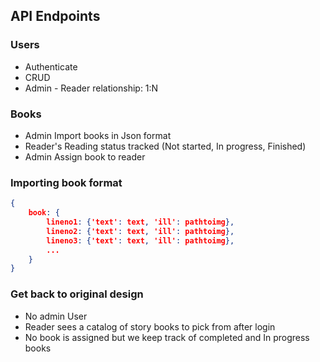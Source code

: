 ## API Endpoints

### Users
- Authenticate
- CRUD
- Admin - Reader relationship: 1:N

### Books
- Admin Import books in Json format
- Reader's Reading status tracked (Not started, In progress, Finished)
- Admin Assign book to reader

### Importing book format
```json
{
    book: {
        lineno1: {'text': text, 'ill': pathtoimg},
        lineno2: {'text': text, 'ill': pathtoimg},
        lineno3: {'text': text, 'ill': pathtoimg},
        ...
    }
}
```

### Get back to original design
- No admin User
- Reader sees a catalog of story books to pick from after login
- No book is assigned but we keep track of completed and In progress books